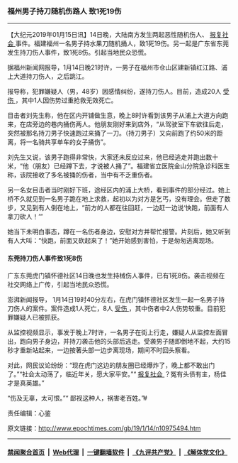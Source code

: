 ### 福州男子持刀随机伤路人 致1死19伤
------------------------

<p>
 【大纪元2019年01月15日讯】14日晚，大陆南方发生两起恶性随机伤人、
 <a href="http://www.epochtimes.com/gb/tag/%E6%8A%A5%E5%A4%8D%E7%A4%BE%E4%BC%9A.html">
  报复社会
 </a>
 事件。福建福州一名男子持水果刀随机捅人，致1死19伤。另一起是广东省东莞发生持刀伤人事件，致1死8伤。引起当地民众恐慌。
</p>
<p>
 据福州新闻网报导，1月14日晚21时许，一男子在福州市仓山区建新镇红江路、浦上大道持刀伤人，之后跳江。
</p>
<p>
 报导称，犯罪嫌疑人（男，48岁）因感情纠纷，遂持刀伤人。目前，造成20人
 <a href="http://www.epochtimes.com/gb/tag/%E5%8F%97%E4%BC%A4.html">
  受伤
 </a>
 ，其中1人因伤势过重抢救无效死亡。
</p>
<p>
 目击者刘先生称，他在区内开铺做生意，晚上8时许看到该男子从浦上大道方向跑来，在店旁边的巷内捅伤两人。他朋友刚好来到店外，“从驾驶室下车欲往后走，突然被那名持刀男子快速跑过来捅了一刀。（持刀男子）又向前跑了约50米的距离，将一名骑共享单车的女子捅伤”。
</p>
<p>
 刘先生又说，该男子跑得非常快，大家还未反应过来，他已经逃走并跑出数十米，“他（朋友）已经蹲下去，才说被人捅了”。福建省立医院金山分院急诊科医生称，该院接收了多名被捅的伤者，当中有不乏重伤者。
</p>
<p>
 另一名女目击者当时刚好下班，途经区内的浦上大桥，看到事件的部分经过。她上桥不久就见到一名男子跪在地上求救，起初以为对方是乞丐，没有理会。但走了数步，又见到有人倒在地上，“前方的人都在往回赶，一边赶一边说‘快跑，前面有人拿刀砍人！’”
</p>
<p>
 她当下未明白事态，蹲在一名伤者身边，安慰对方并帮忙报警。片刻后，她又听到有人大叫：“快跑，前面又砍起来了！”她开始感到害怕，于是匆匆逃离现场。
 <br/>
</p>
<h4>
 东莞持刀伤人事件致1死8伤
</h4>
<p>
 广东东莞虎门镇怀德社区14日晚也发生持械伤人事件，已有1死8伤。袭击视频在社交网络上广传，引起当地民众恐慌。
</p>
<p>
 澎湃新闻报导， 1月14日19时40分左右，在虎门镇怀德社区发生一起一名男子持刀伤人的案件。案件造成1人死亡，8人
 <a href="http://www.epochtimes.com/gb/tag/%E5%8F%97%E4%BC%A4.html">
  受伤
 </a>
 ，其中伤者中2人伤势较重。目前犯罪嫌疑人已被抓获。
</p>
<p>
 从监控视频显示，事发于晚上7时许，一名男子在街上行走，嫌疑人从监控左面冒出，跑向男子身边，并持刀袭击他的头部后逃走。受袭男子随即倒地不起，大约15秒才重新站起来，一边按著头部一边步离现场，期间不时回头察看。
</p>
<p>
 对此，网民议论纷纷：“现在虎门这边的朋友圈已经爆炸了，晚上都不敢出门了。”“社会太动荡了，临近年关，愿大家平安。”“
 <a href="http://www.epochtimes.com/gb/tag/%E6%8A%A5%E5%A4%8D%E7%A4%BE%E4%BC%9A.html">
  报复社会
 </a>
 ？冤有头债有主，杨佳才是真英雄。”
</p>
<p>
 “伤及无辜，太可恨。”“ 鄙视这种人，祸害老百姓。”#
</p>
<p>
 责任编辑：心鉴
</p>

原文链接：http://www.epochtimes.com/gb/19/1/14/n10975494.htm


------------------------
#### [禁闻聚合首页](https://github.com/gfw-breaker/banned-news/blob/master/README.md) &nbsp;|&nbsp; [Web代理](https://github.com/gfw-breaker/open-proxy/blob/master/README.md) &nbsp;|&nbsp; [一键翻墙软件](https://github.com/gfw-breaker/nogfw/blob/master/README.md) &nbsp;|&nbsp; [《九评共产党》](https://github.com/gfw-breaker/9ping.md/blob/master/README.md#九评之一评共产党是什么) &nbsp;|&nbsp; [《解体党文化》](https://github.com/gfw-breaker/jtdwh.md/blob/master/README.md#绪论)